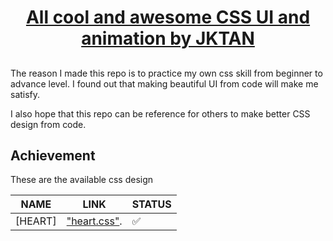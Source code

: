 <h1 align="center">
	<a href="http://jkdeveloper.com" target="_blank" align="center">
		All cool and awesome CSS UI and animation by JKTAN
	</a>
</h1>

## 

The reason I made this repo is to practice my own css skill from beginner to advance level. I found out that making beautiful UI from code will make me satisfy.

I also hope that this repo can be reference for others to make better CSS design from code.

## Achievement
These are the available css design

| NAME | LINK | STATUS |
|--------|--------|--------|
| [HEART] | ["heart.css"](https://github.com/jktan0504/css-awesome-design/tree/main/UI/heart). | ✅ | 
